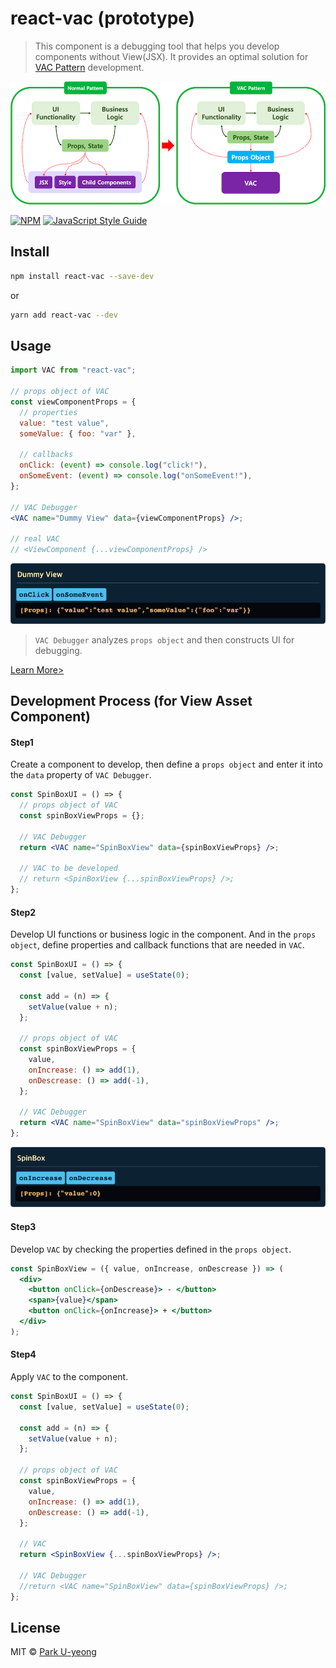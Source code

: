 # react-vac (prototype)

> This component is a debugging tool that helps you develop components without View(JSX). It provides an optimal solution for [VAC Pattern](#development-process-for-view-asset-component) development.

![vac pattern](./docs/readme_assets/vac_pattern_s1.png?raw=true)

[![NPM](https://img.shields.io/npm/v/react-vac.svg)](https://www.npmjs.com/package/react-vac) [![JavaScript Style Guide](https://img.shields.io/badge/code_style-standard-brightgreen.svg)](https://standardjs.com)

## Install

```bash
npm install react-vac --save-dev
```

or

```bash
yarn add react-vac --dev
```

## Usage

```jsx
import VAC from "react-vac";

// props object of VAC
const viewComponentProps = {
  // properties
  value: "test value",
  someValue: { foo: "var" },

  // callbacks
  onClick: (event) => console.log("click!"),
  onSomeEvent: (event) => console.log("onSomeEvent!"),
};

// VAC Debugger
<VAC name="Dummy View" data={viewComponentProps} />;

// real VAC
// <ViewComponent {...viewComponentProps} />
```

![basic usage](./docs/readme_assets/example_vac_basic_s1.png?raw=true)

> `VAC Debugger` analyzes `props object` and then constructs UI for debugging.

[Learn More>](./docs/VAC_USAGE.md)

## Development Process (for View Asset Component)

#### Step1

Create a component to develop, then define a `props object` and enter it into the `data` property of `VAC Debugger`.

```jsx
const SpinBoxUI = () => {
  // props object of VAC
  const spinBoxViewProps = {};

  // VAC Debugger
  return <VAC name="SpinBoxView" data={spinBoxViewProps} />;

  // VAC to be developed
  // return <SpinBoxView {...spinBoxViewProps} />;
};
```

#### Step2

Develop UI functions or business logic in the component. And in the `props object`, define properties and callback functions that are needed in `VAC`.

```jsx
const SpinBoxUI = () => {
  const [value, setValue] = useState(0);

  const add = (n) => {
    setValue(value + n);
  };

  // props object of VAC
  const spinBoxViewProps = {
    value,
    onIncrease: () => add(1),
    onDescrease: () => add(-1),
  };

  // VAC Debugger
  return <VAC name="SpinBoxView" data="spinBoxViewProps" />;
};
```

![basic example](./docs/readme_assets/example_vac_spinbox_s1.png?raw=true)

#### Step3

Develop `VAC` by checking the properties defined in the `props object`.

```jsx
const SpinBoxView = ({ value, onIncrease, onDescrease }) => (
  <div>
    <button onClick={onDescrease}> - </button>
    <span>{value}</span>
    <button onClick={onIncrease}> + </button>
  </div>
);
```

#### Step4

Apply `VAC` to the component.

```jsx
const SpinBoxUI = () => {
  const [value, setValue] = useState(0);

  const add = (n) => {
    setValue(value + n);
  };

  // props object of VAC
  const spinBoxViewProps = {
    value,
    onIncrease: () => add(1),
    onDescrease: () => add(-1),
  };

  // VAC
  return <SpinBoxView {...spinBoxViewProps} />;

  // VAC Debugger
  //return <VAC name="SpinBoxView" data={spinBoxViewProps} />;
};
```

## License

MIT © [Park U-yeong](https://github.com/coxcore)
